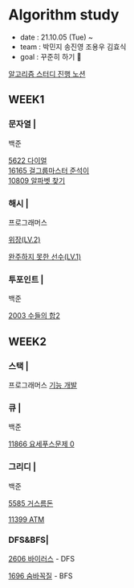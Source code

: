 # Algorithm study
* date : 21.10.05 (Tue) ~
* team : 박민지 송진영 조용우 김효식
* goal : 꾸준히 하기 🐥

<a href="https://complete-mitten-f53.notion.site/51da55aec93442b2aa6031dff0ccd6e1"> 알고리즘 스터디 진행 노션 </a>

## WEEK1
### 문자열 |</br>
백준

<a href="https://github.com/urther/algorithm-study/blob/main/algorithm-study(zerobase)/week1/B5622.js" type="_blank">5622 다이얼</a>  
<a href="https://github.com/urther/algorithm-study/blob/main/algorithm-study(zerobase)/week1/B16165.js" type="_blank">16165 걸그룹마스터 준석이</a>  
<a href="https://github.com/urther/algorithm-study/blob/main/algorithm-study(zerobase)/week1/B10809.js" type="_blank">10809 알파벳 찾기</a>
<p></p>

### 해시  |

프로그래머스

<a href="https://github.com/urther/algorithm-study/blob/main/algorithm-study(zerobase)/week1/pg-camouflage.js">위장(LV.2)</a>

<a href="https://github.com/urther/algorithm-study/blob/main/algorithm-study(zerobase)/week1/programmers.js">완주하지 못한 선수(LV.1)</a>

<p></p>

### 투포인트 |

백준

<a href="https://github.com/urther/algorithm-study/blob/main/algorithm-study(zerobase)/week1/B2003.js">2003 수들의 합2</a>

## WEEK2
### 스택 |
프로그래머스
<a href="https://github.com/urther/algorithm-study/blob/main/algorithm-study(zerobase)/week2/pg-upfunction.js">기능 개발</a>


### 큐 |
<p></p>
백준

<a href="https://github.com/urther/algorithm-study/blob/main/algorithm-study(zerobase)/week2/B11866.js">11866 요세푸스문제 0 </a>
<p></p>

### 그리디 |
<p></p>
백준

<a href="https://github.com/urther/algorithm-study/blob/main/algorithm-study(zerobase)/week2/B5585.js">5585 거스름돈</a>

<a href="https://www.acmicpc.net/problem/11399">11399 ATM </a>
<p></p>

### DFS&BFS|

<a href="https://github.com/urther/algorithm-study/blob/main/algorithm-study(zerobase)/week2/B2606.js">2606 바이러스</a> - DFS

<a href="https://github.com/urther/algorithm-study/blob/main/algorithm-study(zerobase)/week2/B1697.js">1696 숨바꼭질</a> - BFS
